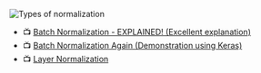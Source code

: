 ![Types of normalization](https://user-images.githubusercontent.com/37247296/189137138-798add4d-d106-44eb-9cc3-87aad2b68926.png)

- 📺 [Batch Normalization - EXPLAINED! (Excellent explanation)](https://www.youtube.com/watch?v=DtEq44FTPM4&t=1s)
- 📺 [Batch Normalization Again (Demonstration using Keras)](https://www.youtube.com/watch?v=yXOMHOpbon8)
- 📺 [Layer Normalization](https://www.youtube.com/watch?v=2V3Uduw1zwQ&list=WL&index=1)